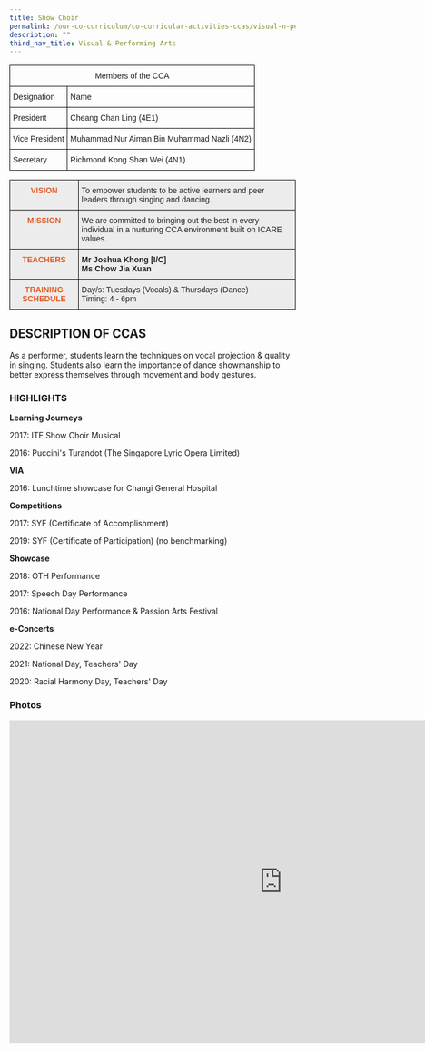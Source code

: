 ```yaml
---
title: Show Choir
permalink: /our-co-curriculum/co-curricular-activities-ccas/visual-n-performing-arts/show-choir/
description: ""
third_nav_title: Visual & Performing Arts
---
```

<table class="tg">
<thead>
  <tr>
    <th colspan="2" class="tg-px6y">Members of the CCA</th>
  </tr>
</thead>
<tbody>
  <tr>
    <td class="tg-px6y">Designation</td>
    <td class="tg-px6y">Name</td>
  </tr>
  <tr>
    <td class="tg-0lax">President <br></td>
    <td class="tg-7yig"><span style="background-color:#FFF">Cheang Chan Ling (4E1)</span></td>
  </tr>
  <tr>
    <td class="tg-ktyi">Vice President <br></td>
    <td class="tg-7yig"><span style="background-color:#FFF">Muhammad Nur Aiman Bin Muhammad Nazli (4N2)</span></td>
  </tr>
  <tr>
    <td class="tg-ktyi">Secretary<br></td>
    <td class="tg-7yig"><span style="background-color:#FFF">Richmond Kong Shan Wei (4N1)</span></td>
  </tr>
</tbody>
</table>

<style type="text/css">
.tg  {border-collapse:collapse;border-spacing:0;}
.tg td{border-color:black;border-style:solid;border-width:1px;font-family:Arial, sans-serif;font-size:14px;
  overflow:hidden;padding:10px 5px;word-break:normal;}
.tg th{border-color:black;border-style:solid;border-width:1px;font-family:Arial, sans-serif;font-size:14px;
  font-weight:normal;overflow:hidden;padding:10px 5px;word-break:normal;}
.tg .tg-emg8{background-color:#ECECEC;color:#222;text-align:left;vertical-align:top}
.tg .tg-441j{background-color:#ECECEC;color:#E35C26;font-weight:bold;text-align:center;vertical-align:top}
.tg .tg-b4br{background-color:#ECECEC;color:#222;font-weight:bold;text-align:left;vertical-align:top}
</style>
<table class="tg">
<thead>
  <tr>
    <th class="tg-441j">VISION</th>
    <th class="tg-emg8">To<span style="background-color:transparent"> empower students to be active learners and peer leaders through singing and dancing.</span><br></th>
  </tr>
</thead>
<tbody>
  <tr>
    <td class="tg-441j">MISSION<br></td>
    <td class="tg-emg8"><span style="background-color:transparent">We are committed to bringing out the best in every individual in a nurturing CCA environment built on ICARE values.</span><br></td>
  </tr>
  <tr>
    <td class="tg-441j"><span style="font-weight:bold;color:#E35C26">TEACHERS</span><br></td>
    <td class="tg-b4br">Mr Joshua Khong [I/C]<br>Ms Chow Jia Xuan<br></td>
  </tr>
  <tr>
    <td class="tg-441j">TRAINING SCHEDULE<br></td>
    <td class="tg-emg8"><span style="background-color:transparent">Day/s: Tuesdays (Vocals)  &amp; Thursdays (Dance) </span><br><span style="background-color:transparent">Timing: 4 - 6pm</span></td>
  </tr>
</tbody>
</table>

DESCRIPTION OF CCAS
-------------------

  

As a performer, students learn the techniques on vocal projection &amp; quality in singing. Students also learn the importance of dance showmanship to better express themselves through movement and body gestures.

  

### HIGHLIGHTS

**Learning Journeys**

2017: ITE Show Choir Musical

2016: Puccini's Turandot (The Singapore Lyric Opera Limited)

  

**VIA**

2016: Lunchtime showcase for Changi General Hospital

  

**Competitions**

2017: SYF (Certificate of Accomplishment)

2019: SYF (Certificate of Participation) (no benchmarking)

  

**Showcase**

2018: OTH Performance

2017: Speech Day Performance

2016: National Day Performance &amp; Passion Arts Festival &nbsp;

  

**e-Concerts**

2022: Chinese New Year

2021: National Day, Teachers' Day

2020: Racial Harmony Day, Teachers' Day

### Photos

<iframe allowfullscreen="true" height="569" width="960" frameborder="0" src="https://docs.google.com/presentation/d/e/2PACX-1vQVysflWlNyZMFegu1T_mmKuGGKlVUF4y3kQHhaLPirO7QfK0mjcSmfUP0rq14gp6Ut2xSp2tBpH9eb/embed?start=true&amp;loop=true&amp;delayms=3000"></iframe>